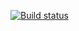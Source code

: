[![Build status](https://ci.appveyor.com/api/projects/status/ullj5o33gbeqphvw/branch/main?svg=true)](https://ci.appveyor.com/project/Bybalesh/6-bdd/branch/main)
